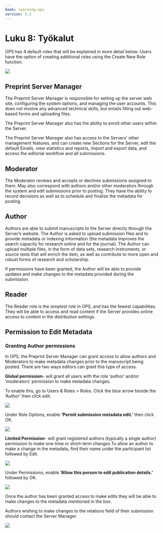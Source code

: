 ```yaml
---
book: learning-ops
version: 3.3
---
```


# Luku 8: Työkalut

OPS has 4 default roles that will be explained in more detail below. Users have the option of creating additional roles using the Create New Role function.

![](./assets/learning-ops-users-and-roles-roles.png)

## Preprint Server Manager

The Preprint Server Manager is responsible for setting up the server web site, configuring the system options, and managing the user accounts. This does not involve any advanced technical skills, but entails filling out web-based forms and uploading files.

The Preprint Server Manager also has the ability to enroll other users within the Server.

The Preprint Server Manager also has access to the Servers’ other management features, and can create new Sections for the Server, edit the default Emails, view statistics and reports, import and export data, and access the editorial workflow and all submissions.

## Moderator

The Moderator reviews and accepts or declines submissions assigned to them. May also correspond with authors and/or other moderators through the system and edit submissions prior to posting. They have the ability to record decisions as well as to schedule and finalize the metadata for posting.

## Author

Authors are able to submit manuscripts to the Server directly through the Server’s website. The Author is asked to upload submission files and to provide metadata or indexing information (the metadata improves the search capacity for research online and for the journal). The Author can upload multiple files, in the form of data sets, research instruments, or source texts that will enrich the item, as well as contribute to more open and robust forms of research and scholarship.

If permissions have been granted, the Author will be able to provide updates and make changes to the metadata provided during the submission.

## Reader

The Reader role is the simplest role in OPS, and has the fewest capabilities. They will be able to access and read content if the Server provides online access to content in the distribution settings.

## Permission to Edit Metadata

### Granting Author permissions

In OPS, the Preprint Server Manager can grant access to allow authors and Moderators to make metadata changes prior to the manuscript being posted. There are two ways editors can grant this type of access.

**Global permission**- will grant all users with the role ‘author’ and/or ‘moderators’ permission to make metadata changes.

To enable this, go to Users & Roles > Roles. Click the blue arrow beside the ‘Author’ then click edit.

![](./assets/learning-ops-users-and-roles-global-metadata-permission.png)

Under Role Options, enable **‘Permit submission metadata edit.’** then click OK.

![](./assets/learning-ops3.3-users-and-roles-edit-author-permission.png)

**Limited Permission**- will grant registered authors (typically a single author) permission to make one-time or short-term changes.To allow an author to make a change in the metadata, find their name under the participant list followed by Edit.

![](./assets/learning-ops3.3-users-and-roles-limited-metadata-permission.png)

Under Permissions, enable **‘Allow this person to edit publication details.’** followed by OK.

![](./assets/learning-ops3.3-users-and-roles-edit-limited-metadata-permission.png)

Once the author has been granted access to make edits they will be able to make changes to the metadata mentioned in the box.

Authors wishing to make changes to the relations field of their submission should contact the Server Manager.

![](./assets/learning-ops-users-and-roles-authors-change-relation.png)
